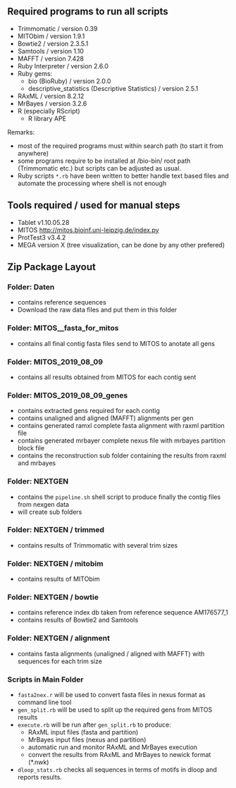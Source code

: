 ## Required programs to run all scripts
- Trimmomatic / version 0.39
- MITObim / version 1.9.1
- Bowtie2 / version 2.3.5.1
- Samtools / version 1.10
- MAFFT / version 7.428
- Ruby Interpreter / version 2.6.0
- Ruby gems:
  - bio (BioRuby) / version 2.0.0
  - descriptive_statistics (Descriptive Statistics) / version 2.5.1
- RAxML / version 8.2.12
- MrBayes / version 3.2.6
- R (especially RScript)
  - R library APE

Remarks:
- most of the required programs must within search path (to start it from anywhere)
- some programs require to be installed at /bio-bin/ root path (Trimmomatic etc.) but scripts can be adjusted as usual.
- Ruby scripts `*.rb` have been written to better handle text based files and automate the processing where shell is not enough

## Tools required / used for manual steps
- Tablet v1.10.05.28
- MITOS http://mitos.bioinf.uni-leipzig.de/index.py
- ProtTest3 v3.4.2
- MEGA version X (tree visualization, can be done by any other prefered)

## Zip Package Layout

### Folder: Daten
- contains reference sequences
- Download the raw data files and put them in this folder

### Folder: MITOS__fasta_for_mitos
- contains all final contig fasta files send to MITOS to anotate all gens

### Folder: MITOS_2019_08_09
- contains all results obtained from MITOS for each contig sent

### Folder: MITOS_2019_08_09_genes
- contains extracted gens required for each contig
- contains unaligned and aligned (MAFFT) alignments per gen
- contains generated ramxl complete fasta alignment with raxml partition file
- contains generated mrbayer complete nexus file with mrbayes partition block file
- contains the reconstruction sub folder containing the results from raxml and mrbayes

### Folder: NEXTGEN
- contains the `pipeline.sh` shell script to produce finally the contig files from nexgen data
- will create sub folders

### Folder: NEXTGEN / trimmed
- contains results of Trimmomatic with several trim sizes

### Folder: NEXTGEN / mitobim
- contains results of MITObim

### Folder: NEXTGEN / bowtie
- contains reference index db taken from reference sequence AM176577_1
- contains results of Bowtie2 and Samtools

### Folder: NEXTGEN / alignment
- contains fasta alignments (unaligned / aligned with MAFFT) with sequences for each trim size

### Scripts in Main Folder
- `fasta2nex.r` will be used to convert fasta files in nexus format as command line tool
- `gen_split.rb` will be used to split up the required gens from MITOS results
- `execute.rb` will be run after `gen_split.rb` to produce:
  - RAxML input files (fasta and partition)
  - MrBayes input files (nexus and partition)
  - automatic run and monitor RAxML and MrBayes execution
  - convert the results from RAxML and MrBayes to newick format (*.nwk)
- `dloop_stats.rb` checks all sequences in terms of motifs in dloop and reports results.
